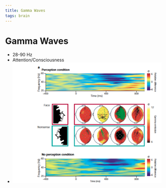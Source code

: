 ```yaml
---
title: Gamma Waves
tags: brain
---
```


# Gamma Waves
- 28-90 Hz
- Attention/Consciousness
- ![im](assets/Pasted%20Image%2020220502161142.png)




















































